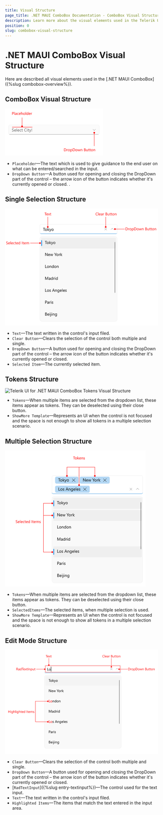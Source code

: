 ```yaml
---
title: Visual Structure
page_title: .NET MAUI ComboBox Documentation - ComboBox Visual Structure
description: Learn more about the visual elements used in the Telerik UI for .NET MAUI ComboBox control.
position: 0
slug: combobox-visual-structure
---
```


# .NET MAUI ComboBox Visual Structure

Here are described all visual elements used in the [.NET MAUI ComboBox]({%slug combobox-overview%}).

## ComboBox Visual Structure

![Telerik UI for .NET MAUI ComboBox Placeholder Visual Structure](images/combobox-visual-structure.png "Visual elements of ComboBox control")

- `Placeholder`&mdash;The text which is used to give guidance to the end user on what can be entered/searched in the input.
- `DropDown Button`&mdash;A button used for opening and closing the DropDown part of the control – the arrow icon of the button indicates whether it's currently opened or closed.
.

## Single Selection Structure

![Telerik UI for .NET MAUI ComboBox Single Selection Visual Structure](images/combobox-single-selection-visual-structure.png "Visual elements of ComboBox control")

- `Text`&mdash;The text written in the control's input filed.
- `Clear Button`&mdash;Clears the selection of the control both multiple and single.
- `DropDown Button`&mdash;A button used for opening and closing the DropDown part of the control – the arrow icon of the button indicates whether it's currently opened or closed.
- `Selected Item`&mdash;The currently selected item.

## Tokens Structure

![Telerik UI for .NET MAUI ComboBox Tokens Visual Structure](images/combobox-multiple-selection-visual-structure.png "Visual elements of ComboBox control")

- `Tokens`&mdash;When multiple items are selected from the dropdown list, these items appear as tokens. They can be deselected using their close button.
- `ShowMore Template`&mdash;Represents an UI when the control is not focused and the space is not enough to show all tokens in a multiple selection scenario.

## Multiple Selection Structure

![Telerik UI for .NET MAUI ComboBox DropDown Multiple Selection Visual Structure](images/dropdown-multiple-selection.png "Visual elements of ComboBox control")

- `Tokens`&mdash;When multiple items are selected from the dropdown list, these items appear as tokens. They can be deselected using their close button.
- `SelectedItems`&mdash;The selected items, when multiple selection is used.
- `ShowMore Template`&mdash;Represents an UI when the control is not focused and the space is not enough to show all tokens in a multiple selection scenario.

## Edit Mode Structure

![Telerik UI for .NET MAUI ComboBox Edit Mode Visual Structure](images/combo-editmode.png "Visual elements of ComboBox control")

- `Clear Button`&mdash;Clears the selection of the control both multiple and single.
- `DropDown Button`&mdash;A button used for opening and closing the DropDown part of the control – the arrow icon of the button indicates whether it's currently opened or closed.
- [`RadTextInput`]({%slug entry-textinput%})&mdash;The control used for the text input.
- `Text`&mdash;The text written in the control's input filed.
- `Highlighted Items`&mdash;The items that match the text entered in the input area.
